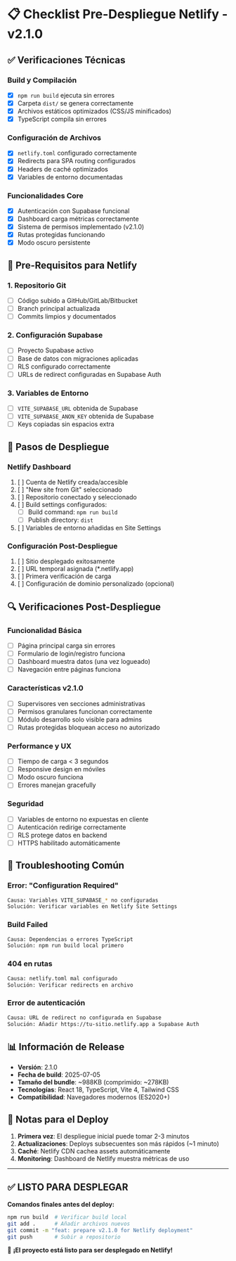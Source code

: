 # 📋 Checklist Pre-Despliegue Netlify - v2.1.0

## ✅ Verificaciones Técnicas

### **Build y Compilación**
- [x] `npm run build` ejecuta sin errores
- [x] Carpeta `dist/` se genera correctamente
- [x] Archivos estáticos optimizados (CSS/JS minificados)
- [x] TypeScript compila sin errores

### **Configuración de Archivos**
- [x] `netlify.toml` configurado correctamente
- [x] Redirects para SPA routing configurados
- [x] Headers de caché optimizados
- [x] Variables de entorno documentadas

### **Funcionalidades Core**
- [x] Autenticación con Supabase funcional
- [x] Dashboard carga métricas correctamente
- [x] Sistema de permisos implementado (v2.1.0)
- [x] Rutas protegidas funcionando
- [x] Modo oscuro persistente

## 🔧 Pre-Requisitos para Netlify

### **1. Repositorio Git**
- [ ] Código subido a GitHub/GitLab/Bitbucket
- [ ] Branch principal actualizada
- [ ] Commits limpios y documentados

### **2. Configuración Supabase**
- [ ] Proyecto Supabase activo
- [ ] Base de datos con migraciones aplicadas
- [ ] RLS configurado correctamente
- [ ] URLs de redirect configuradas en Supabase Auth

### **3. Variables de Entorno**
- [ ] `VITE_SUPABASE_URL` obtenida de Supabase
- [ ] `VITE_SUPABASE_ANON_KEY` obtenida de Supabase
- [ ] Keys copiadas sin espacios extra

## 🚀 Pasos de Despliegue

### **Netlify Dashboard**
1. [ ] Cuenta de Netlify creada/accesible
2. [ ] "New site from Git" seleccionado
3. [ ] Repositorio conectado y seleccionado
4. [ ] Build settings configurados:
   - [ ] Build command: `npm run build`
   - [ ] Publish directory: `dist`
5. [ ] Variables de entorno añadidas en Site Settings

### **Configuración Post-Despliegue**
1. [ ] Sitio desplegado exitosamente
2. [ ] URL temporal asignada (*.netlify.app)
3. [ ] Primera verificación de carga
4. [ ] Configuración de dominio personalizado (opcional)

## 🔍 Verificaciones Post-Despliegue

### **Funcionalidad Básica**
- [ ] Página principal carga sin errores
- [ ] Formulario de login/registro funciona
- [ ] Dashboard muestra datos (una vez logueado)
- [ ] Navegación entre páginas funciona

### **Características v2.1.0**
- [ ] Supervisores ven secciones administrativas
- [ ] Permisos granulares funcionan correctamente
- [ ] Módulo desarrollo solo visible para admins
- [ ] Rutas protegidas bloquean acceso no autorizado

### **Performance y UX**
- [ ] Tiempo de carga < 3 segundos
- [ ] Responsive design en móviles
- [ ] Modo oscuro funciona
- [ ] Errores manejan gracefully

### **Seguridad**
- [ ] Variables de entorno no expuestas en cliente
- [ ] Autenticación redirige correctamente
- [ ] RLS protege datos en backend
- [ ] HTTPS habilitado automáticamente

## 🔧 Troubleshooting Común

### **Error: "Configuration Required"**
```bash
Causa: Variables VITE_SUPABASE_* no configuradas
Solución: Verificar variables en Netlify Site Settings
```

### **Build Failed**
```bash
Causa: Dependencias o errores TypeScript
Solución: npm run build local primero
```

### **404 en rutas**
```bash
Causa: netlify.toml mal configurado
Solución: Verificar redirects en archivo
```

### **Error de autenticación**
```bash
Causa: URL de redirect no configurada en Supabase
Solución: Añadir https://tu-sitio.netlify.app a Supabase Auth
```

## 📊 Información de Release

- **Versión**: 2.1.0
- **Fecha de build**: 2025-07-05
- **Tamaño del bundle**: ~988KB (comprimido: ~278KB)
- **Tecnologías**: React 18, TypeScript, Vite 4, Tailwind CSS
- **Compatibilidad**: Navegadores modernos (ES2020+)

## 📝 Notas para el Deploy

1. **Primera vez**: El despliegue inicial puede tomar 2-3 minutos
2. **Actualizaciones**: Deploys subsecuentes son más rápidos (~1 minuto)
3. **Caché**: Netlify CDN cachea assets automáticamente
4. **Monitoring**: Dashboard de Netlify muestra métricas de uso

---

## ✅ **LISTO PARA DESPLEGAR**

**Comandos finales antes del deploy:**
```bash
npm run build  # Verificar build local
git add .      # Añadir archivos nuevos
git commit -m "feat: prepare v2.1.0 for Netlify deployment"
git push       # Subir a repositorio
```

🚀 **¡El proyecto está listo para ser desplegado en Netlify!**
